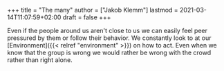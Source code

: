 +++
title = "The many"
author = ["Jakob Klemm"]
lastmod = 2021-03-14T11:07:59+02:00
draft = false
+++

Even if the people around us aren't close to us we can easily feel
peer pressured by them or follow their behavior. We constantly look to
at our [Environment]({{< relref "environment" >}}) on how to act. Even when we know that the group is
wrong we would rather be wrong with the crowd rather than right alone.
